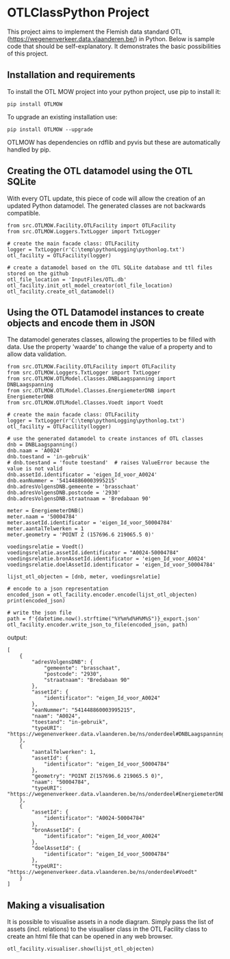 # OTLClassPython Project 
This project aims to implement the Flemish data standard OTL (https://wegenenverkeer.data.vlaanderen.be/) in Python.
Below is sample code that should be self-explanatory. It demonstrates the basic possibilities of this project.

## Installation and requirements
To install the OTL MOW project into your python project, use pip to install it:
``` 
pip install OTLMOW
```
To upgrade an existing installation use:
``` 
pip install OTLMOW --upgrade
``` 
OTLMOW has dependencies on rdflib and pyvis but these are automatically handled by pip.

## Creating the OTL datamodel using the OTL SQLite
With every OTL update, this piece of code will allow the creation of an updated Python datamodel. The generated classes are not backwards compatible.
```  
from src.OTLMOW.Facility.OTLFacility import OTLFacility
from src.OTLMOW.Loggers.TxtLogger import TxtLogger

# create the main facade class: OTLFacility
logger = TxtLogger(r'C:\temp\pythonLogging\pythonlog.txt')
otl_facility = OTLFacility(logger)

# create a datamodel based on the OTL SQLite database and ttl files stored on the github
otl_file_location = 'InputFiles/OTL.db'
otl_facility.init_otl_model_creator(otl_file_location)
otl_facility.create_otl_datamodel()
```
## Using the OTL Datamodel instances to create objects and encode them in JSON
The datamodel generates classes, allowing the properties to be filled with data.
Use the property 'waarde' to change the value of a property and to allow data validation.
```  
from src.OTLMOW.Facility.OTLFacility import OTLFacility
from src.OTLMOW.Loggers.TxtLogger import TxtLogger
from src.OTLMOW.OTLModel.Classes.DNBLaagspanning import DNBLaagspanning
from src.OTLMOW.OTLModel.Classes.EnergiemeterDNB import EnergiemeterDNB
from src.OTLMOW.OTLModel.Classes.Voedt import Voedt

# create the main facade class: OTLFacility
logger = TxtLogger(r'C:\temp\pythonLogging\pythonlog.txt')
otl_facility = OTLFacility(logger)

# use the generated datamodel to create instances of OTL classes
dnb = DNBLaagspanning()
dnb.naam = 'A0024'
dnb.toestand = 'in-gebruik'
# dnb.toestand = 'foute toestand'  # raises ValueError because the value is not valid
dnb.assetId.identificator = 'eigen_Id_voor_A0024'
dnb.eanNummer = '541448860003995215'
dnb.adresVolgensDNB.gemeente = 'brasschaat'
dnb.adresVolgensDNB.postcode = '2930'
dnb.adresVolgensDNB.straatnaam = 'Bredabaan 90'

meter = EnergiemeterDNB()
meter.naam = '50004784'
meter.assetId.identificator = 'eigen_Id_voor_50004784'
meter.aantalTelwerken = 1
meter.geometry = 'POINT Z (157696.6 219065.5 0)'

voedingsrelatie = Voedt()
voedingsrelatie.assetId.identificator = "A0024-50004784"
voedingsrelatie.bronAssetId.identificator = 'eigen_Id_voor_A0024'
voedingsrelatie.doelAssetId.identificator = 'eigen_Id_voor_50004784'

lijst_otl_objecten = [dnb, meter, voedingsrelatie]

# encode to a json representation
encoded_json = otl_facility.encoder.encode(lijst_otl_objecten)
print(encoded_json)

# write the json file
path = f'{datetime.now().strftime("%Y%m%d%H%M%S")}_export.json'
otl_facility.encoder.write_json_to_file(encoded_json, path)
```
output:
```
[
    {
        "adresVolgensDNB": {
            "gemeente": "brasschaat",
            "postcode": "2930",
            "straatnaam": "Bredabaan 90"
        },
        "assetId": {
            "identificator": "eigen_Id_voor_A0024"
        },
        "eanNummer": "541448860003995215",
        "naam": "A0024",
        "toestand": "in-gebruik",
        "typeURI": "https://wegenenverkeer.data.vlaanderen.be/ns/onderdeel#DNBLaagspanning"
    },
    {
        "aantalTelwerken": 1,
        "assetId": {
            "identificator": "eigen_Id_voor_50004784"
        },
        "geometry": "POINT Z(157696.6 219065.5 0)",
        "naam": "50004784",
        "typeURI": "https://wegenenverkeer.data.vlaanderen.be/ns/onderdeel#EnergiemeterDNB"
    },
    {
        "assetId": {
            "identificator": "A0024-50004784"
        },
        "bronAssetId": {
            "identificator": "eigen_Id_voor_A0024"
        },
        "doelAssetId": {
            "identificator": "eigen_Id_voor_50004784"
        },
        "typeURI": "https://wegenenverkeer.data.vlaanderen.be/ns/onderdeel#Voedt"
    }
]
```
## Making a visualisation
It is possible to visualise assets in a node diagram.
Simply pass the list of assets (incl. relations) to the visualiser class in the OTL Facility class to create an html file that can be opened in any web browser.
```
otl_facility.visualiser.show(lijst_otl_objecten)
```
